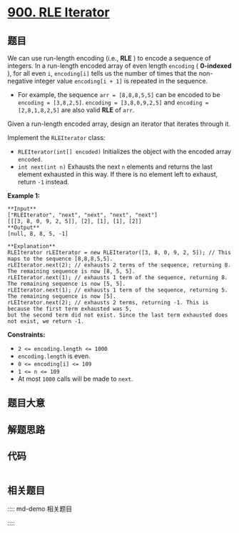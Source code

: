 # [900. RLE Iterator](https://leetcode.com/problems/rle-iterator)

## 题目

We can use run-length encoding (i.e., **RLE** ) to encode a sequence of
integers. In a run-length encoded array of even length `encoding` (
**0-indexed** ), for all even `i`, `encoding[i]` tells us the number of times
that the non-negative integer value `encoding[i + 1]` is repeated in the
sequence.

  * For example, the sequence `arr = [8,8,8,5,5]` can be encoded to be `encoding = [3,8,2,5]`. `encoding = [3,8,0,9,2,5]` and `encoding = [2,8,1,8,2,5]` are also valid **RLE** of `arr`.

Given a run-length encoded array, design an iterator that iterates through it.

Implement the `RLEIterator` class:

  * `RLEIterator(int[] encoded)` Initializes the object with the encoded array `encoded`.
  * `int next(int n)` Exhausts the next `n` elements and returns the last element exhausted in this way. If there is no element left to exhaust, return `-1` instead.



**Example 1:**

    
    
    **Input**
    ["RLEIterator", "next", "next", "next", "next"]
    [[[3, 8, 0, 9, 2, 5]], [2], [1], [1], [2]]
    **Output**
    [null, 8, 8, 5, -1]
    
    **Explanation**
    RLEIterator rLEIterator = new RLEIterator([3, 8, 0, 9, 2, 5]); // This maps to the sequence [8,8,8,5,5].
    rLEIterator.next(2); // exhausts 2 terms of the sequence, returning 8. The remaining sequence is now [8, 5, 5].
    rLEIterator.next(1); // exhausts 1 term of the sequence, returning 8. The remaining sequence is now [5, 5].
    rLEIterator.next(1); // exhausts 1 term of the sequence, returning 5. The remaining sequence is now [5].
    rLEIterator.next(2); // exhausts 2 terms, returning -1. This is because the first term exhausted was 5,
    but the second term did not exist. Since the last term exhausted does not exist, we return -1.
    



**Constraints:**

  * `2 <= encoding.length <= 1000`
  * `encoding.length` is even.
  * `0 <= encoding[i] <= 109`
  * `1 <= n <= 109`
  * At most `1000` calls will be made to `next`.


## 题目大意

## 解题思路

## 代码

```javascript

```

## 相关题目

:::: md-demo 相关题目

::::

